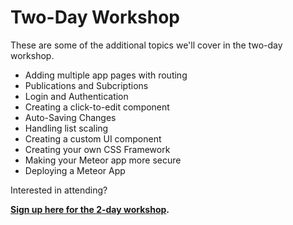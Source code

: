 # Two-Day Workshop

These are some of the additional topics we'll cover in the two-day workshop.

- Adding multiple app pages with routing
- Publications and Subcriptions
- Login and Authentication
- Creating a click-to-edit component
- Auto-Saving Changes
- Handling list scaling
- Creating a custom UI component
- Creating your own CSS Framework
- Making your Meteor app more secure
- Deploying a Meteor App


Interested in attending?

**[Sign up here for the 2-day workshop](https://www.eventbrite.com/e/full-stack-web-development-workshop-meteorjs-reactjs-tickets-24910341502).**

